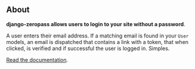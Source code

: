## About

**django-zeropass allows users to login to your site without a password**.

A user enters their email address.
If a matching email is found in your `User` models, an email is
dispatched that contains a link with a token, that when clicked, is verified and if successful the user is logged in. Simples.


[Read the documentation][0].

[0]: https://django-zeropass.obscuremetaphor.co.uk/
